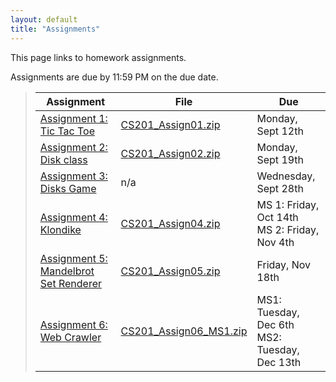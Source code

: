 ```yaml
---
layout: default
title: "Assignments"
---
```


This page links to homework assignments.

Assignments are due by 11:59 PM on the due date.

> Assignment | File | Due
> ---------- | ---- | ---
> [Assignment 1: Tic Tac Toe](assign01.html) | [CS201\_Assign01.zip](CS201_Assign01.zip) | Monday, Sept 12th
> [Assignment 2: Disk class](assign02.html) | [CS201\_Assign02.zip](CS201_Assign02.zip) | Monday, Sept 19th
> [Assignment 3: Disks Game](assign03.html) | n/a | Wednesday, Sept 28th
> [Assignment 4: Klondike](assign04.html) | [CS201\_Assign04.zip](CS201_Assign04.zip) | MS 1: Friday, Oct 14th<br>MS 2: Friday, Nov 4th
> [Assignment 5: Mandelbrot Set Renderer](assign05.html) | [CS201\_Assign05.zip](CS201_Assign05.zip) | Friday, Nov 18th
> [Assignment 6: Web Crawler](assign06.html) | [CS201\_Assign06\_MS1.zip](CS201_Assign06_MS1.zip) | MS1: Tuesday, Dec 6th<br>MS2: Tuesday, Dec 13th

<!--
> [Assignment 6: Web Crawler](assign06.html) | [CS201\_Assign06.zip](CS201_Assign06.zip) | Monday, August 8th
-->

